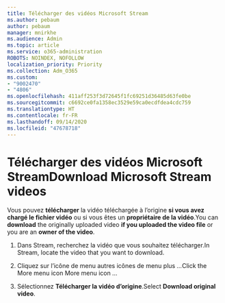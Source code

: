 ```yaml
---
title: Télécharger des vidéos Microsoft Stream
ms.author: pebaum
author: pebaum
manager: mnirkhe
ms.audience: Admin
ms.topic: article
ms.service: o365-administration
ROBOTS: NOINDEX, NOFOLLOW
localization_priority: Priority
ms.collection: Adm_O365
ms.custom:
- "9002470"
- "4806"
ms.openlocfilehash: 411aff253f3d72645f1fc69251d36485d63fe0be
ms.sourcegitcommit: c6692ce0fa1358ec3529e59ca0ecdfdea4cdc759
ms.translationtype: HT
ms.contentlocale: fr-FR
ms.lasthandoff: 09/14/2020
ms.locfileid: "47678718"
---
```

# <a name="download-microsoft-stream-videos"></a><span data-ttu-id="69934-102">Télécharger des vidéos Microsoft Stream</span><span class="sxs-lookup"><span data-stu-id="69934-102">Download Microsoft Stream videos</span></span>

<span data-ttu-id="69934-103">Vous pouvez **télécharger** la vidéo téléchargée à l’origine **si vous avez chargé le fichier vidéo** ou si vous êtes un **propriétaire de la vidéo**.</span><span class="sxs-lookup"><span data-stu-id="69934-103">You can **download** the originally uploaded video **if you uploaded the video file** or you are an **owner of the video**.</span></span>

1. <span data-ttu-id="69934-104">Dans Stream, recherchez la vidéo que vous souhaitez télécharger.</span><span class="sxs-lookup"><span data-stu-id="69934-104">In Stream, locate the video that you want to download.</span></span>

2. <span data-ttu-id="69934-105">Cliquez sur l’icône de menu autres icônes de menu plus *...*</span><span class="sxs-lookup"><span data-stu-id="69934-105">Click the More menu icon More menu icon *...*</span></span>

3. <span data-ttu-id="69934-106">Sélectionnez **Télécharger la vidéo d’origine**.</span><span class="sxs-lookup"><span data-stu-id="69934-106">Select **Download original video**.</span></span>
